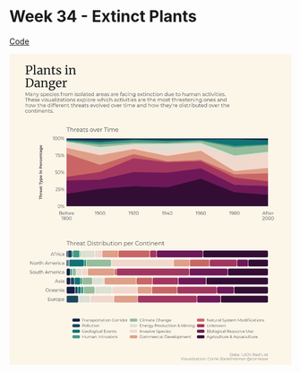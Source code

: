 # Week 34 - Extinct Plants

[Code](../../R/2020-34/week_34.R)

![](https://raw.githubusercontent.com/corriebar/TidyTuesday/master/plots/2020-34/composition.png)

